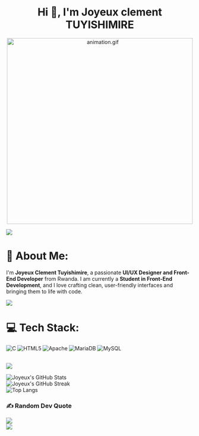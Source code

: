 <h1 align="center">Hi 👋, I'm Joyeux clement TUYISHIMIRE</h1>
<p align="center"><img src="animation.gif" width="500" alt="animation.gif"></p>
<img src="https://user-images.githubusercontent.com/74038190/225813708-98b745f2-7d22-48cf-9150-083f1b00d6c9.gif">

# 💫 About Me:
I'm **Joyeux Clement Tuyishimire**, a passionate **UI/UX Designer and Front-End Developer** from Rwanda. I am currently a **Student in Front-End Development**,
and I love crafting clean, user-friendly interfaces and bringing them to life with code.

<img src="https://user-images.githubusercontent.com/73097560/115834477-dbab4500-a447-11eb-908a-139a6edaec5c.gif">

# 💻 Tech Stack:
![C](https://img.shields.io/badge/c-%2300599C.svg?style=for-the-badge&logo=c&logoColor=white)
![HTML5](https://img.shields.io/badge/html5-%23E34F26.svg?style=for-the-badge&logo=html5&logoColor=white)
![Apache](https://img.shields.io/badge/apache-%23D42029.svg?style=for-the-badge&logo=apache&logoColor=white)
![MariaDB](https://img.shields.io/badge/MariaDB-003545?style=for-the-badge&logo=mariadb&logoColor=white)
![MySQL](https://img.shields.io/badge/mysql-%2300f.svg?style=for-the-badge&logo=mysql&logoColor=white)


<br>
<img src="https://user-images.githubusercontent.com/73097560/115834477-dbab4500-a447-11eb-908a-139a6edaec5c.gif">

<!-- # 📊 GitHub Stats: -->
![Joyeux's GitHub Stats](https://github-readme-stats.vercel.app/api?username=joyeuxclement87&theme=react&hide_border=false&include_all_commits=true&count_private=true)<br/>
![Joyeux's GitHub Streak](https://github-readme-streak-stats.herokuapp.com/?user=joyeuxclement87&theme=react&hide_border=false)<br/>
![Top Langs](https://github-readme-stats.vercel.app/api/top-langs/?username=joyeuxclement87&theme=react&hide_border=false&include_all_commits=true&count_private=true&layout=compact)<br/>

<!-- <img src="https://user-images.githubusercontent.com/73097560/115834477-dbab4500-a447-11eb-908a-139a6edaec5c.gif"> -->


<!-- ## 🏆 GitHub Trophies
![GitHub Trophies](https://github-profile-trophy.vercel.app/?username=joyeuxclement87&theme=algolia&no-frame=true&no-bg=true&margin-w=5)

<img src="https://user-images.githubusercontent.com/73097560/115834477-dbab4500-a447-11eb-908a-139a6edaec5c.gif">  -->


### ✍️ Random Dev Quote
![](https://quotes-github-readme.vercel.app/api?type=horizontal&theme=radical)
<br>
<img src="https://user-images.githubusercontent.com/73097560/115834477-dbab4500-a447-11eb-908a-139a6edaec5c.gif">
